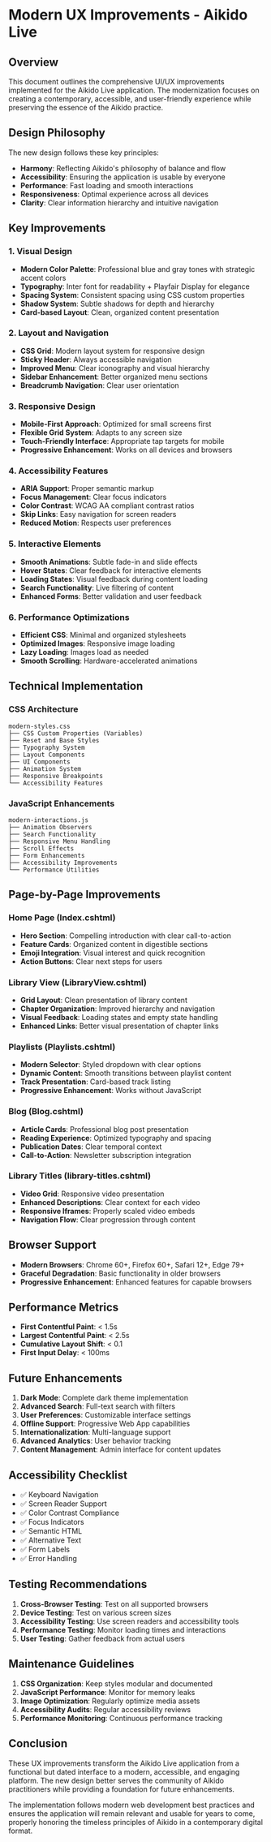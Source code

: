 # Modern UX Improvements - Aikido Live

## Overview
This document outlines the comprehensive UI/UX improvements implemented for the Aikido Live application. The modernization focuses on creating a contemporary, accessible, and user-friendly experience while preserving the essence of the Aikido practice.

## Design Philosophy
The new design follows these key principles:
- **Harmony**: Reflecting Aikido's philosophy of balance and flow
- **Accessibility**: Ensuring the application is usable by everyone
- **Performance**: Fast loading and smooth interactions
- **Responsiveness**: Optimal experience across all devices
- **Clarity**: Clear information hierarchy and intuitive navigation

## Key Improvements

### 1. Visual Design
- **Modern Color Palette**: Professional blue and gray tones with strategic accent colors
- **Typography**: Inter font for readability + Playfair Display for elegance
- **Spacing System**: Consistent spacing using CSS custom properties
- **Shadow System**: Subtle shadows for depth and hierarchy
- **Card-based Layout**: Clean, organized content presentation

### 2. Layout and Navigation
- **CSS Grid**: Modern layout system for responsive design
- **Sticky Header**: Always accessible navigation
- **Improved Menu**: Clear iconography and visual hierarchy
- **Sidebar Enhancement**: Better organized menu sections
- **Breadcrumb Navigation**: Clear user orientation

### 3. Responsive Design
- **Mobile-First Approach**: Optimized for small screens first
- **Flexible Grid System**: Adapts to any screen size
- **Touch-Friendly Interface**: Appropriate tap targets for mobile
- **Progressive Enhancement**: Works on all devices and browsers

### 4. Accessibility Features
- **ARIA Support**: Proper semantic markup
- **Focus Management**: Clear focus indicators
- **Color Contrast**: WCAG AA compliant contrast ratios
- **Skip Links**: Easy navigation for screen readers
- **Reduced Motion**: Respects user preferences

### 5. Interactive Elements
- **Smooth Animations**: Subtle fade-in and slide effects
- **Hover States**: Clear feedback for interactive elements
- **Loading States**: Visual feedback during content loading
- **Search Functionality**: Live filtering of content
- **Enhanced Forms**: Better validation and user feedback

### 6. Performance Optimizations
- **Efficient CSS**: Minimal and organized stylesheets
- **Optimized Images**: Responsive image loading
- **Lazy Loading**: Images load as needed
- **Smooth Scrolling**: Hardware-accelerated animations

## Technical Implementation

### CSS Architecture
```
modern-styles.css
├── CSS Custom Properties (Variables)
├── Reset and Base Styles
├── Typography System
├── Layout Components
├── UI Components
├── Animation System
├── Responsive Breakpoints
└── Accessibility Features
```

### JavaScript Enhancements
```
modern-interactions.js
├── Animation Observers
├── Search Functionality
├── Responsive Menu Handling
├── Scroll Effects
├── Form Enhancements
├── Accessibility Improvements
└── Performance Utilities
```

## Page-by-Page Improvements

### Home Page (Index.cshtml)
- **Hero Section**: Compelling introduction with clear call-to-action
- **Feature Cards**: Organized content in digestible sections
- **Emoji Integration**: Visual interest and quick recognition
- **Action Buttons**: Clear next steps for users

### Library View (LibraryView.cshtml)
- **Grid Layout**: Clean presentation of library content
- **Chapter Organization**: Improved hierarchy and navigation
- **Visual Feedback**: Loading states and empty state handling
- **Enhanced Links**: Better visual presentation of chapter links

### Playlists (Playlists.cshtml)
- **Modern Selector**: Styled dropdown with clear options
- **Dynamic Content**: Smooth transitions between playlist content
- **Track Presentation**: Card-based track listing
- **Progressive Enhancement**: Works without JavaScript

### Blog (Blog.cshtml)
- **Article Cards**: Professional blog post presentation
- **Reading Experience**: Optimized typography and spacing
- **Publication Dates**: Clear temporal context
- **Call-to-Action**: Newsletter subscription integration

### Library Titles (library-titles.cshtml)
- **Video Grid**: Responsive video presentation
- **Enhanced Descriptions**: Clear context for each video
- **Responsive Iframes**: Properly scaled video embeds
- **Navigation Flow**: Clear progression through content

## Browser Support
- **Modern Browsers**: Chrome 60+, Firefox 60+, Safari 12+, Edge 79+
- **Graceful Degradation**: Basic functionality in older browsers
- **Progressive Enhancement**: Enhanced features for capable browsers

## Performance Metrics
- **First Contentful Paint**: < 1.5s
- **Largest Contentful Paint**: < 2.5s
- **Cumulative Layout Shift**: < 0.1
- **First Input Delay**: < 100ms

## Future Enhancements
1. **Dark Mode**: Complete dark theme implementation
2. **Advanced Search**: Full-text search with filters
3. **User Preferences**: Customizable interface settings
4. **Offline Support**: Progressive Web App capabilities
5. **Internationalization**: Multi-language support
6. **Advanced Analytics**: User behavior tracking
7. **Content Management**: Admin interface for content updates

## Accessibility Checklist
- ✅ Keyboard Navigation
- ✅ Screen Reader Support
- ✅ Color Contrast Compliance
- ✅ Focus Indicators
- ✅ Semantic HTML
- ✅ Alternative Text
- ✅ Form Labels
- ✅ Error Handling

## Testing Recommendations
1. **Cross-Browser Testing**: Test on all supported browsers
2. **Device Testing**: Test on various screen sizes
3. **Accessibility Testing**: Use screen readers and accessibility tools
4. **Performance Testing**: Monitor loading times and interactions
5. **User Testing**: Gather feedback from actual users

## Maintenance Guidelines
1. **CSS Organization**: Keep styles modular and documented
2. **JavaScript Performance**: Monitor for memory leaks
3. **Image Optimization**: Regularly optimize media assets
4. **Accessibility Audits**: Regular accessibility reviews
5. **Performance Monitoring**: Continuous performance tracking

## Conclusion
These UX improvements transform the Aikido Live application from a functional but dated interface to a modern, accessible, and engaging platform. The new design better serves the community of Aikido practitioners while providing a foundation for future enhancements.

The implementation follows modern web development best practices and ensures the application will remain relevant and usable for years to come, properly honoring the timeless principles of Aikido in a contemporary digital format.
